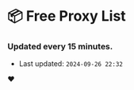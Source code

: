 # :package: Free Proxy List
### Updated every 15 minutes.

- Last updated: `2024-09-26 22:32`

:heart:

